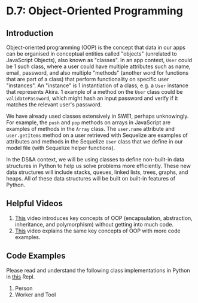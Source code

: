 # D.7: Object-Oriented Programming

## Introduction

Object-oriented programming \(OOP\) is the concept that data in our apps can be organised in conceptual entities called "objects" \(unrelated to JavaScript Objects\), also known as "classes". In an app context, `User` could be 1 such class, where a user could have multiple attributes such as name, email, password, and also multiple "methods" \(another word for functions that are part of a class\) that perform functionality on specific user "instances". An "instance" is 1 instantiation of a class, e.g. a `User` instance that represents Akira. 1 example of a method on the `User` class could be `validatePassword`, which might hash an input password and verify if it matches the relevant user's password.

We have already used classes extensively in SWE1, perhaps unknowingly. For example, the `push` and `pop` methods on arrays in JavaScript are examples of methods in the `Array` class. The `user.name` attribute and `user.getItems` method on a user retrieved with Sequelize are examples of attributes and methods in the Sequelize `User` class that we define in our model file \(with Sequelize helper functions\).

In the DS&A context, we will be using classes to define non-built-in data structures in Python to help us solve problems more efficiently. These new data structures will include stacks, queues, linked lists, trees, graphs, and heaps. All of these data structures will be built on built-in features of Python.

## Helpful Videos

1. [This](https://www.youtube.com/watch?v=pTB0EiLXUC8) video introduces key concepts of OOP \(encapsulation, abstraction, inheritance, and polymorphism\) without getting into much code.
2. [This](https://www.youtube.com/watch?v=7Dai8SJgLkM) video explains the same key concepts of OOP with more code examples.

## Code Examples

Please read and understand the following class implementations in Python in [this](https://repl.it/@kaiyuanneo/oop-examples#main.py) Repl.

1. Person
2. Worker and Tool

